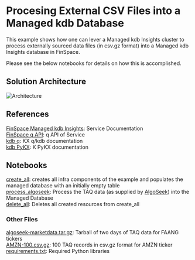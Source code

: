 # Procesing External CSV Files into a Managed kdb Database
This example shows how one can lever a Managed kdb Insights cluster to process externally sourced data files (in csv.gz format) into a Managed kdb Insights database in FinSpace.

Please see the below notebooks for details on how this is accomplished.

## Solution Architecture
![Architecture](csv_arch.png "Architecture")

## References
[FinSpace Managed kdb Insights](https://docs.aws.amazon.com/finspace/latest/userguide/finspace-managed-kdb.html): Service Documentation   
[FinSpace q API](https://docs.aws.amazon.com/finspace/latest/userguide/interacting-with-kdb-q-apis.html): q API of Service   
[kdb q](https://code.kx.com/q/ref/): KX q/kdb documentation  
[kdb PyKX](https://code.kx.com/pykx/2.4/): K PyKX documentation     

## Notebooks
[create_all](create_all.ipynb): creates all infra components of the example and populates the managed database with an initially empty table   
[process_algoseek](process_algoseek.ipynb): Process the TAQ data (as supplied by [AlgoSeek](https://www.algoseek.com/)) into the Managed Database   
[delete_all](delete_all.ipynb): Deletes all created resources from create_all   

### Other Files
[algoseek-marketdata.tar.gz](algoseek-marketdata.tar.gz): Tarball of two days of TAQ data for FAANG tickers    
[AMZN-100.csv.gz](AMZN-100.csv.gz): 100 TAQ records in csv.gz format for AMZN ticker    
[requirements.txt](requirements.txt): Required Python libraries   



